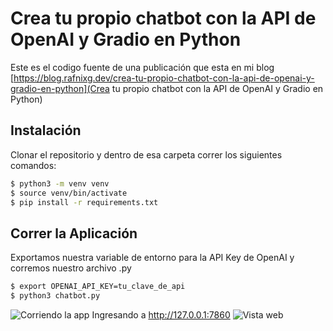# Crea tu propio chatbot con la API de OpenAI y Gradio en Python

Este es el codigo fuente de una publicación que esta en mi blog [https://blog.rafnixg.dev/crea-tu-propio-chatbot-con-la-api-de-openai-y-gradio-en-python](Crea tu propio chatbot con la API de OpenAI y Gradio en Python)


## Instalación

Clonar el repositorio y dentro de esa carpeta correr los siguientes comandos:

```bash
$ python3 -m venv venv
$ source venv/bin/activate
$ pip install -r requirements.txt
```

## Correr la Aplicación

Exportamos nuestra variable de entorno para la API Key de OpenAI y corremos nuestro archivo .py

```bash
$ export OPENAI_API_KEY=tu_clave_de_api
$ python3 chatbot.py
```

![Corriendo la app](https://cdn.hashnode.com/res/hashnode/image/upload/v1679438402612/e8a57a90-5afd-4d5e-9dfa-a6ef90d6bd3e.png?auto=compress,format&format=webp)
Ingresando a http://127.0.0.1:7860
![Vista web](https://cdn.hashnode.com/res/hashnode/image/upload/v1679438572766/7cba6334-d1b2-43bb-b34c-4c60369c4151.png?auto=compress,format&format=webp)
